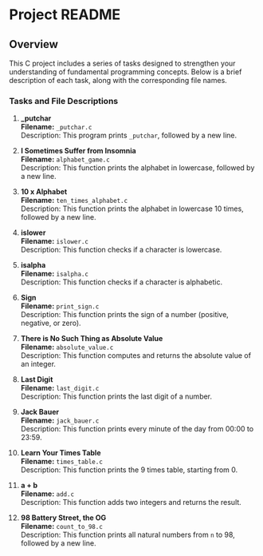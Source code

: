 # Project README

## Overview
This C project includes a series of tasks designed to strengthen your understanding of fundamental programming concepts. Below is a brief description of each task, along with the corresponding file names.

### Tasks and File Descriptions

1. **_putchar**  
   **Filename:** `_putchar.c`  
   Description: This program prints `_putchar`, followed by a new line.

2. **I Sometimes Suffer from Insomnia**  
   **Filename:** `alphabet_game.c`  
   Description: This function prints the alphabet in lowercase, followed by a new line.

3. **10 x Alphabet**  
   **Filename:** `ten_times_alphabet.c`  
   Description: This function prints the alphabet in lowercase 10 times, followed by a new line.

4. **islower**  
   **Filename:** `islower.c`  
   Description: This function checks if a character is lowercase.

5. **isalpha**  
   **Filename:** `isalpha.c`  
   Description: This function checks if a character is alphabetic.

6. **Sign**  
   **Filename:** `print_sign.c`  
   Description: This function prints the sign of a number (positive, negative, or zero).

7. **There is No Such Thing as Absolute Value**  
   **Filename:** `absolute_value.c`  
   Description: This function computes and returns the absolute value of an integer.

8. **Last Digit**  
   **Filename:** `last_digit.c`  
   Description: This function prints the last digit of a number.

9. **Jack Bauer**  
   **Filename:** `jack_bauer.c`  
   Description: This function prints every minute of the day from 00:00 to 23:59.

10. **Learn Your Times Table**  
    **Filename:** `times_table.c`  
    Description: This function prints the 9 times table, starting from 0.

11. **a + b**  
    **Filename:** `add.c`  
    Description: This function adds two integers and returns the result.

12. **98 Battery Street, the OG**  
    **Filename:** `count_to_98.c`  
    Description: This function prints all natural numbers from `n` to 98, followed by a new line.